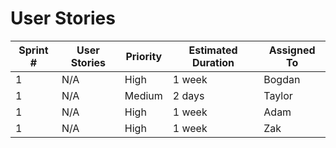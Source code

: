 # User Stories


| Sprint # | User Stories | Priority | Estimated Duration | Assigned To |
| -------- | ------------ | -------- | ------------------ | ----------- |
| 1        | N/A          | High     | 1 week             | Bogdan      |
| 1        | N/A          | Medium   | 2 days             | Taylor      |
| 1        | N/A          | High     | 1 week             | Adam        |
| 1        | N/A          | High     | 1 week             | Zak         |